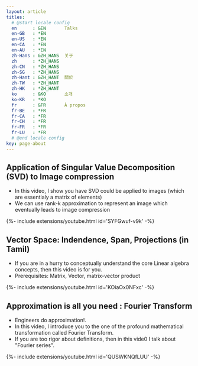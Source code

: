 ```yaml
---
layout: article
titles:
  # @start locale config
  en      : &EN       Talks
  en-GB   : *EN
  en-US   : *EN
  en-CA   : *EN
  en-AU   : *EN
  zh-Hans : &ZH_HANS  关于
  zh      : *ZH_HANS
  zh-CN   : *ZH_HANS
  zh-SG   : *ZH_HANS
  zh-Hant : &ZH_HANT  關於
  zh-TW   : *ZH_HANT
  zh-HK   : *ZH_HANT
  ko      : &KO       소개
  ko-KR   : *KO
  fr      : &FR       À propos
  fr-BE   : *FR
  fr-CA   : *FR
  fr-CH   : *FR
  fr-FR   : *FR
  fr-LU   : *FR
  # @end locale config
key: page-about
---
```

## Application of Singular Value Decomposition (SVD) to Image compression
* In this video, I show you have SVD could be applied to images (which are essentialy a matrix of elements)
* We can use rank-k approximation to represent an image which eventually leads to image compression
<div>{%- include extensions/youtube.html id='SYFGwuf-v9k' -%}</div>

## Vector Space: Indendence, Span, Projections (in Tamil)
* If you are in a hurry to conceptually understand the core Linear algebra concepts, then this video is for you.
* Prerequisites: Matrix, Vector, matrix-vector product
<div>{%- include extensions/youtube.html id='KOiaOx0NFxc' -%}</div>

## Approximation is all you need : Fourier Transform 
* Engineers do approximation!. 
* In this video, I introduce you to the one of the profound mathematical transformation called Fourier Transform.
* If you are too rigor about definitions, then in this vide0 I talk about "Fourier series".
<div>{%- include extensions/youtube.html id='QUSWKNQfLUU' -%}</div>
